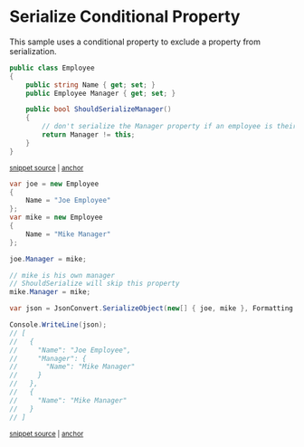 # Serialize Conditional Property

This sample uses a conditional property to exclude a property from serialization.

<!-- snippet: SerializeConditionalPropertyTypes -->
<a id='snippet-serializeconditionalpropertytypes'></a>
```cs
public class Employee
{
    public string Name { get; set; }
    public Employee Manager { get; set; }

    public bool ShouldSerializeManager()
    {
        // don't serialize the Manager property if an employee is their own manager
        return Manager != this;
    }
}
```
<sup><a href='/src/Tests/Documentation/Samples/Serializer/SerializeConditionalProperty.cs#L7-L19' title='Snippet source file'>snippet source</a> | <a href='#snippet-serializeconditionalpropertytypes' title='Start of snippet'>anchor</a></sup>
<!-- endSnippet -->

<!-- snippet: SerializeConditionalPropertyUsage -->
<a id='snippet-serializeconditionalpropertyusage'></a>
```cs
var joe = new Employee
{
    Name = "Joe Employee"
};
var mike = new Employee
{
    Name = "Mike Manager"
};

joe.Manager = mike;

// mike is his own manager
// ShouldSerialize will skip this property
mike.Manager = mike;

var json = JsonConvert.SerializeObject(new[] { joe, mike }, Formatting.Indented);

Console.WriteLine(json);
// [
//   {
//     "Name": "Joe Employee",
//     "Manager": {
//       "Name": "Mike Manager"
//     }
//   },
//   {
//     "Name": "Mike Manager"
//   }
// ]
```
<sup><a href='/src/Tests/Documentation/Samples/Serializer/SerializeConditionalProperty.cs#L24-L54' title='Snippet source file'>snippet source</a> | <a href='#snippet-serializeconditionalpropertyusage' title='Start of snippet'>anchor</a></sup>
<!-- endSnippet -->
